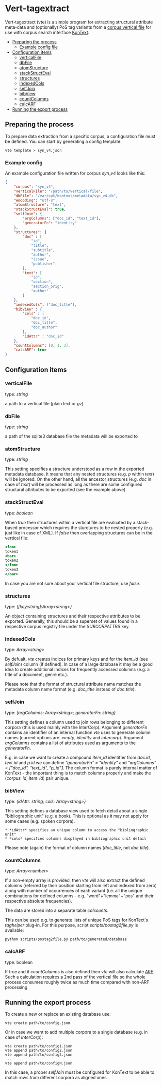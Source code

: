 # Vert-tagextract

Vert-tagextract (vte) is a simple program for extracting structural attribute meta-data
and (optionally) PoS tag variants from a [corpus vertical file](https://www.sketchengine.co.uk/documentation/preparing-corpus-text/)
for use with corpus search interface [KonText](https://github.com/czcorpus/kontext).

* [Preparing the process](#preparing_the_process)
  * [Example config file](#example_config)
* [Configuration items](#configuration_items)
  * [verticalFile](#conf_verticalFile)
  * [dbFile](#conf_dbFile)
  * [atomStructure](#conf_atomStructure)
  * [stackStructEval](#conf_stackStructEval)
  * [structures](#conf_structures)
  * [indexedCols](#conf_indexedCols)
  * [selfJoin](#conf_selfJoin)
  * [bibView](#conf_bibView)
  * [countColumns](#conf_countColumns)
  * [calcARF](#conf_calcARF)
* [Running the export process](#running_the_export_process)

## Preparing the process
<a name="preparing_the_process"></a>

To prepare data extraction from a specific corpus, a configuration file must be defined. You can
start by generating a config template:

```
vte template > syn_v4.json
```

### Example config
<a name="example_config"></a>

An example configuration file written for corpus *syn_v4* looks like this:

```json
{
    "corpus": "syn_v4",
    "verticalFile": "/path/to/vertical/file",
    "dbFile": "/var/opt/kontext/metadata/syn_v4.db",
    "encoding": "utf-8",
    "atomStructure": "text",
    "stackStructEval": true,
    "selfJoin": {
        "argColumns": ["doc_id", "text_id"],
        "generatorFn": "identity"
    },
    "structures": {
        "doc" : [
            "id",
            "title",
            "subtitle",
            "author",
            "issue",
            "publisher"
        ],
        "text": [
            "id",
            "section",
            "section_orig",
            "author"
        ]
    },
    "indexedCols": ["doc_title"],
    "bibView" : {
        "cols" : [
            "doc_id",
            "doc_title",
            "doc_author"
        ],
        "idAttr" : "doc_id"
    },
    "countColumns": [0, 1, 3],
    "calcARF": true
}
```

## Configuration items
<a name="configuration_items"></a>

<a name="conf_verticalFile"></a>
### verticalFile

type: *string*

a path to a vertical file (plain text or *gz*)

<a name="conf_dbFile"></a>
### dbFile

type: *string*

a path of the sqlite3 database file the metadata will be exported to

<a name="conf_atomStructure"></a>
### atomStructure

type: *string*

This setting specifies a structure understood as a row in the exported metadata database. It means
that any nested structures (e.g. *p* within *text*) will be ignored. On the other hand, all the
ancestor structures (e.g. *doc* in case of *text*) will be processed as long as there are some
configured structural attributes to be exported (see the example above).

<a name="conf_stackStructEval"></a>
### stackStructEval

type: *boolean*

When *true* then structures within a vertical file are evaluated by a stack-based processor
which requires the sturctures to be nested properly (e.g. just like in case of XML). If
*false* then overlapping structures can be in the vertical file:

```sgml
<foo>
token1
<bar>
token2
</foo>
token3
</bar>
```

In case you are not sure about your vertical file structure, use *false*.

<a name="conf_structures"></a>
### structures

type: *{[key:string]:Array\<string\>}*

An object containing structures and their respective attributes
to be exported. Generally, this should be a superset of values found in a respective corpus
registry file under the *SUBCORPATTRS* key.

<a name="conf_indexedCols"></a>
### indexedCols

type: *Array\<string\>*

By defualt, *vte* creates indices for primary keys and for the *item_id* (see *selfJoin*) column
(if defined). In case of a large database it may be a good idea to create additional
indices for frequently accessed columns (e.g. a title of a document, genre etc.).

Please note that the format of structural attribute name matches the metadata column name
format (e.g. *doc_title* instead of *doc.title*).

<a name="conf_selfJoin"></a>
### selfJoin

type: *{argColumns: Array\<string\>; generatorFn: string}*

This setting defines a column used to join rows belonging to different corpora (this is used mainly
with the InterCorp). Argument *generatorFn* contains an identifier of an internal function *vte*
uses to generate column names (current options are: *empty*, *identity* and *intercorp*).
Argument *argColumns* contains a list of attributes used as arguments to the *generatorFn*.

E.g. in case we want to create a compound *item_id* identifier from *doc.id*, *text.id* and *p.id*
we can define *"generatorFn" = "identity"* and  *"argColumns" = ["doc_id", "text_id", "p_id"]*.
The column format is purely internal matter of KonText - the important thing is to match columns
properly and make the (*corpus_id*, *item_id*) pair unique.

<a name="conf_bibView"></a>
### bibView

type: *{idAttr: string; cols: Array\<string\>}*

This setting defines a database view used to fetch detail about a single "bibliographic unit"
(e.g. a book). This is optional as it may not apply for some cases (e.g. spoken corpora).

    * *idAttr* specifies an unique column to access the "bibliographic unit"
    * *cols* specifies columns displayed in bibliographic unit detail

Please note (again) the format of column names (*doc_title*, not *doc.title*).

<a name="conf_countColumns"></a>
### countColumns

type: *Array&lt;number&gt;*

If a non-empty array is provided, then *vte* will also extract the defined
columns (referred by their position starting from left and indexed from zero)
along with number of occurrences of each variant (i.e. all the unique combinations
for defined columns - e.g. "word"+"lemma"+"pos" and their respective absolute frequencies).

The data are stored into a separate table *colcounts*.

This can be used e.g. to generate lists of unique PoS tags for KonText's *taghelper* plug-in.
For this purpose, script *scripts/postag2file.py* is available:

```
python scripts/postag2file.py path/to/generated/database
```

<a name="conf_calcARF"></a>
### calcARF

type: boolean

If true and if *countColumns* is also defined then *vte* will also calculate
[ARF](http://wiki.korpus.cz/doku.php/en:pojmy:arf). Such a calculation requires
a 2nd pass of the vertical file so the whole process consumes roughly twice
as much time compared with non-ARF processing.



<a name="running_the_export_process"></a>
## Running the export process

To create a new or replace an existing database use:

```
vte create path/to/config.json
```

Or in case we want to add multiple corpora to a single database
(e.g. in case of *InterCorp*):

```
vte create path/to/config1.json
vte append path/to/config2.json
vte append path/to/config3.json
...
vte append path/to/configN.json
```

In this case, a proper *selfJoin* must be configured for KonText to be able to
match rows from different corpora as aligned ones.
